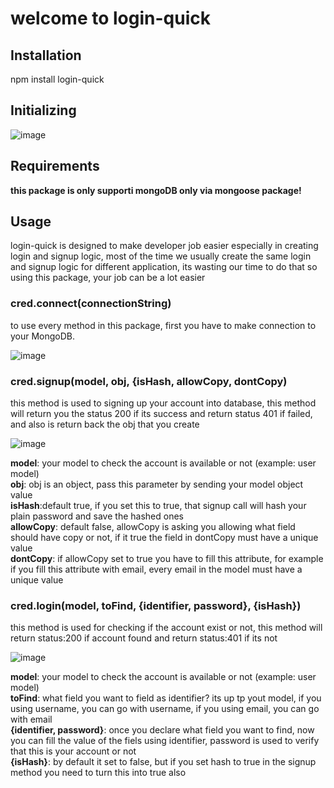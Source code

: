<h1>welcome to login-quick</h1>

<h2>Installation</h2>
npm install login-quick

<h2>Initializing</h2>

![image](https://github.com/KeyzarRasya/quick-credential/assets/76760159/0ed232e1-c4a5-4e0b-95e0-7666fb6de52f)

<h2>Requirements</h2>
<b>this package is only supporti mongoDB only via mongoose package!</b>


<h2>Usage</h2>
<p>login-quick is designed to make developer job easier especially in creating login and signup logic, 
  most of the time we usually create the same login and signup logic for different application,
  its wasting our time to do that so using this package, your job can be a lot easier</p>

<h3>cred.connect(connectionString)</h3>
to use every method in this package, first you have to make connection to your MongoDB.

![image](https://github.com/KeyzarRasya/quick-credential/assets/76760159/99149f0b-e3c5-487f-95b5-09d1ae07365f)


<h3>cred.signup(model, obj, {isHash, allowCopy, dontCopy)</h3>
<p>this method is used to signing up your account into database, this method will return you the status 200 if its success
and return status 401 if failed, and also is return back the obj that you create</p>

![image](https://github.com/KeyzarRasya/quick-credential/assets/76760159/0ddebcaf-cf42-47d7-b2d9-bd15826e8aa1)

<p><b>model</b>: your model to check the account is available or not (example: user model)<br>
<b>obj</b>: obj is an object, pass this parameter by sending your model object value<br>
<b>isHash</b>:default true, if you set this to true, that signup call will hash your plain password and save the hashed ones<br>
<b>allowCopy</b>: default false, allowCopy is asking you allowing what field should have copy or not, if it true the field in dontCopy must have a unique value<br>
<b>dontCopy</b>: if allowCopy set to true you have to fill this attribute, for example if you fill this attribute with email, every email in the model must have a unique value </p>

<h3>cred.login(model, toFind, {identifier, password}, {isHash})</h3>
<p>this method is used for checking if the account exist or not, this method will return status:200 if account found  
and return status:401 if its not</p>

![image](https://github.com/KeyzarRasya/quick-credential/assets/76760159/022080bf-414b-4cf7-a05f-f4ddc3ae91e8)

<p><b>model</b>: your model to check the account is available or not (example: user model)<br>
<b>toFind</b>: what field you want to field as identifier? its up tp yout model, if you using username, you can go with username, if you using email, you can go with email<br>
<b>{identifier, password}</b>: once you declare what field you want to find, now you can fill the value of the fiels using identifier, password is used to verify that this is your account or not<br>
<b>{isHash}</b>: by default it set to false, but if you set hash to true in the signup method you need to turn this into true also</p>
